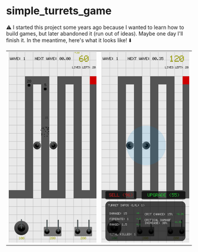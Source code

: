 # simple_turrets_game

⚠️ I started this project some years ago because I wanted to learn how to build games, but later abandoned it (run out of ideas). Maybe one day I'll finish it. In the meantime, here's what it looks like! ⬇️

<table>
  <tr>
    <td><img src="imgs/game.jpg" alt="Image 1" width="100%" /></td>
    <td><img src="imgs/upgrades.jpg" alt="Image 2" width="100%" /></td>
  </tr>
</table>
